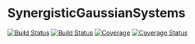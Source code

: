 # SynergisticGaussianSystems

[![Build Status](https://github.com/EnricoCaprioglio/SynergisticGaussianSystems.jl/actions/workflows/CI.yml/badge.svg?branch=main)](https://github.com/EnricoCaprioglio/SynergisticGaussianSystems.jl/actions/workflows/CI.yml?query=branch%3Amain)
[![Build Status](https://ci.appveyor.com/api/projects/status/github/EnricoCaprioglio/SynergisticGaussianSystems.jl?svg=true)](https://ci.appveyor.com/project/EnricoCaprioglio/SynergisticGaussianSystems-jl)
[![Coverage](https://codecov.io/gh/EnricoCaprioglio/SynergisticGaussianSystems.jl/branch/main/graph/badge.svg)](https://codecov.io/gh/EnricoCaprioglio/SynergisticGaussianSystems.jl)
[![Coverage Status](https://coveralls.io/repos/github/EnricoCaprioglio/SynergisticGaussianSystems.jl/badge.svg?branch=main)](https://coveralls.io/github/EnricoCaprioglio/SynergisticGaussianSystems.jl?branch=main)

<!-- [![Coverage](https://coveralls.io/repos/github/EnricoCaprioglio/SynergisticGaussianSystems.jl/badge.svg?branch=main)](https://coveralls.io/github/EnricoCaprioglio/SynergisticGaussianSystems.jl?branch=main) -->
<!-- [![Build Status](https://app.travis-ci.com/EnricoCaprioglio/SynergisticGaussianSystems.jl.svg?branch=main)](https://app.travis-ci.com/EnricoCaprioglio/SynergisticGaussianSystems.jl) -->